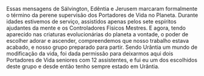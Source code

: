 ﻿Essas mensagens de Sálvington, Edêntia e Jerusem marcaram formalmente o término da perene supervisão dos Portadores de Vida no Planeta. Durante idades estivemos de serviço, assistidos apenas pelos sete espíritos ajudantes da mente e os Controladores Físicos Mestres. E agora, tendo aparecido nas criaturas evolucionárias do planeta a vontade, o poder de escolher adorar e ascender, compreendemos que nosso trabalho estava acabado, e nosso grupo preparado para partir. Sendo Urântia um mundo de modificação da vida, foi dada permissão para deixarmos aqui dois Portadores de Vida seniores com 12 assistentes, e fui eu um dos escolhidos deste grupo e desde então tenho sempre estado em Urântia.